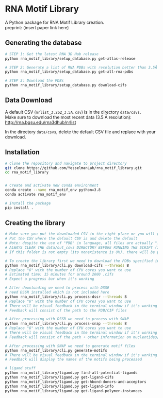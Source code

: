 # RNA Motif Library

A Python package for RNA Motif Library creation.<br>
preprint: (insert paper link here)


## Generating the database 

```bash
# STEP 1: Get the latest RNA 3D Hub release
python rna_motif_library/setup_database.py get-atlas-release

# STEP 2: Generate a list of RNA PDBs with resolution better than 3.5Å
python rna_motif_library/setup_database.py get-all-rna-pdbs

# STEP 3: Download the PDBs
python rna_motif_library/setup_database.py download-cifs
```



## Data Download

A default CSV (`nrlist_3.262_3.5A.csv`) is in the directory `data/csvs`.<br>
Make sure to download the most recent data (3.5 Å resolution):<br>
http://rna.bgsu.edu/rna3dhub/nrlist

In the directory `data/csvs`, delete the default CSV file and replace with your download.<br>

## Installation

```bash
# Clone the repository and navigate to project directory
git clone https://github.com/YesselmanLab/rna_motif_library.git
cd rna_motif_library


# Create and activate new conda environment
conda create --name rna_motif_env python=3.8
conda activate rna_motif_env

# Install the package
pip install .

```

## Creating the library
```bash
# Make sure you put the downloaded CSV in the right place or you will get errors
# Put the CSV where the default CSV is and delete the default
# Note: despite the use of "PDB" in language, all files are actually ".cif", not ".pdb"
# ALWAYS CLEAR THE data/out_csvs DIRECTORY BEFORE RUNNING THE SCRIPT (if it exists)! Move the data somewhere else if you want to keep it.
# If this folder is not empty (its nonexistence is OK), there will be problems!

# To create the library first we need to download the PDBs specified in the CSV
python rna_motif_library/cli.py download-cifs --threads 8
# Replace "8" with the number of CPU cores you want to use
# Estimated time: 15 minutes for around 2000 .cifs
# Expect a progress bar when it's working

# After downloading we need to process with DSSR
# need DSSR installed which is not included here 
python rna_motif_library/cli.py process-dssr --threads 8
# Replace "8" with the number of CPU cores you want to use
# There will be visual feedback in the terminal window if it's working properly
# Feedback will consist of the path to the PDB/CIF files

# After processing with DSSR we need to process with SNAP
python rna_motif_library/cli.py process-snap --threads 8
# Replace "8" with the number of CPU cores you want to use
# There will be visual feedback in the terminal window if it's working properly
# Feedback will consist of the path + other information on nucleotides/etc

# After processing with SNAP we need to generate motif files
python rna_motif_library/cli.py generate-motifs
# There will be visual feedback in the terminal window if it's working properly
# Feedback will display the names of the motifs being processed

# ligand stuff 
python rna_motif_library/ligand.py find-all-potential-ligands
python rna_motif_library/ligand.py get-ligand-cifs
python rna_motif_library/ligand.py get-hbond-donors-and-acceptors
python rna_motif_library/ligand.py get-ligand-info
python rna_motif_library/ligand.py get-ligand-polymer-instances
